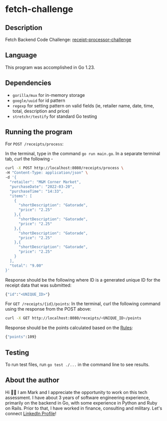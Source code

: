 # fetch-challenge

## Description

Fetch Backend Code Challenge: [receipt-processor-challenge](https://github.com/fetch-rewards/receipt-processor-challenge)


## Language

This program was accomplished in Go 1.23.

## Dependencies

- `gorilla/mux` for in-memory storage
- `google/uuid` for id pattern
- `regexp` for setting pattern on valid fields (ie, retailer name, date, time, total, description and price)
- `stretchr/testify` for standard Go testing

## Running the program

For `POST /receipts/process`:

In the terminal, type in the command `go run main.go`. In a separate terminal tab, curl the following -
```bash
curl -X POST http://localhost:8080/receipts/process \             
-H "Content-Type: application/json" \
-d '{
  "retailer": "M&M Corner Market",
  "purchaseDate": "2022-03-20",
  "purchaseTime": "14:33",
  "items": [
    {
      "shortDescription": "Gatorade",
      "price": "2.25"
    },{
      "shortDescription": "Gatorade",
      "price": "2.25"
    },{
      "shortDescription": "Gatorade",
      "price": "2.25"
    },{
      "shortDescription": "Gatorade",
      "price": "2.25"
    }
  ],
  "total": "9.00"
}'

```
Response should be the following where ID is a generated unique ID for the receipt data that was submitted: 
```bash
{"id":"<UNIQUE_ID>"}
```

For `GET /receipts/{id}/points`:
In the terminal, curl the following command using the response from the POST above:
```bash
curl -X GET http://localhost:8080/receipts/<UNIQUE_ID>/points
```
Response should be the points calculated based on the [Rules](https://github.com/fetch-rewards/receipt-processor-challenge/tree/main?tab=readme-ov-file#rules):
```bash
{"points":109}
```

## Testing

To run test files, run `go test ./...` in the command line to see results. 

## About the author

Hi 👋🏼 I am Mark and I appreciate the opportunity to work on this tech assessment. I have about 3 years of software engineering experience, primarily on the backend in Go, with some experience in Python and Ruby on Rails. Prior to that, I have worked in finance, consulting and military. Let's connect [LinkedIn Profile](https://www.linkedin.com/in/markcyen/)!
